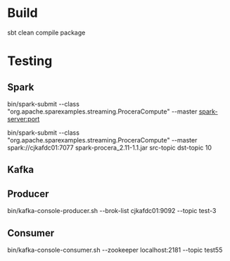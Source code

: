 # Build

sbt clean compile package

# Testing

## Spark

bin/spark-submit --class "org.apache.sparexamples.streaming.ProceraCompute" --master <spark-server:port> <jar> <src-topic> <dst-topic> <duration>

bin/spark-submit --class "org.apache.sparexamples.streaming.ProceraCompute" --master spark://cjkafdc01:7077 spark-procera_2.11-1.1.jar src-topic dst-topic 10

## Kafka

## Producer
bin/kafka-console-producer.sh --brok-list cjkafdc01:9092 --topic test-3

## Consumer
bin/kafka-console-consumer.sh --zookeeper localhost:2181 --topic test55
